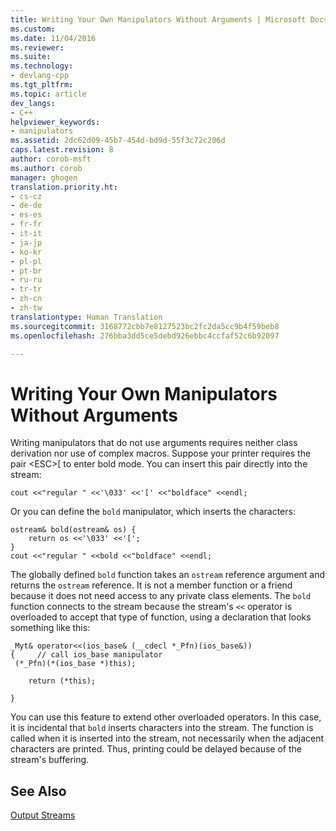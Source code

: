 ```yaml
---
title: Writing Your Own Manipulators Without Arguments | Microsoft Docs
ms.custom: 
ms.date: 11/04/2016
ms.reviewer: 
ms.suite: 
ms.technology:
- devlang-cpp
ms.tgt_pltfrm: 
ms.topic: article
dev_langs:
- C++
helpviewer_keywords:
- manipulators
ms.assetid: 2dc62d09-45b7-454d-bd9d-55f3c72c206d
caps.latest.revision: 8
author: corob-msft
ms.author: corob
manager: ghogen
translation.priority.ht:
- cs-cz
- de-de
- es-es
- fr-fr
- it-it
- ja-jp
- ko-kr
- pl-pl
- pt-br
- ru-ru
- tr-tr
- zh-cn
- zh-tw
translationtype: Human Translation
ms.sourcegitcommit: 3168772cbb7e8127523bc2fc2da5cc9b4f59beb8
ms.openlocfilehash: 276bba3dd5ce5debd926ebbc4ccfaf52c6b92097

---
```

# Writing Your Own Manipulators Without Arguments
Writing manipulators that do not use arguments requires neither class derivation nor use of complex macros. Suppose your printer requires the pair \<ESC>[ to enter bold mode. You can insert this pair directly into the stream:  
  
```  
cout <<"regular " <<'\033' <<'[' <<"boldface" <<endl;  
```  
  
 Or you can define the `bold` manipulator, which inserts the characters:  
  
```  
ostream& bold(ostream& os) {  
    return os <<'\033' <<'[';  
}  
cout <<"regular " <<bold <<"boldface" <<endl;  
```  
  
 The globally defined `bold` function takes an `ostream` reference argument and returns the `ostream` reference. It is not a member function or a friend because it does not need access to any private class elements. The `bold` function connects to the stream because the stream's `<<` operator is overloaded to accept that type of function, using a declaration that looks something like this:  
  
```  
_Myt& operator<<(ios_base& (__cdecl *_Pfn)(ios_base&))  
{     // call ios_base manipulator  
 (*_Pfn)(*(ios_base *)this);

    return (*this);

}  
```  
  
 You can use this feature to extend other overloaded operators. In this case, it is incidental that `bold` inserts characters into the stream. The function is called when it is inserted into the stream, not necessarily when the adjacent characters are printed. Thus, printing could be delayed because of the stream's buffering.  
  
## See Also  
 [Output Streams](../standard-library/output-streams.md)




<!--HONumber=Jan17_HO1-->



